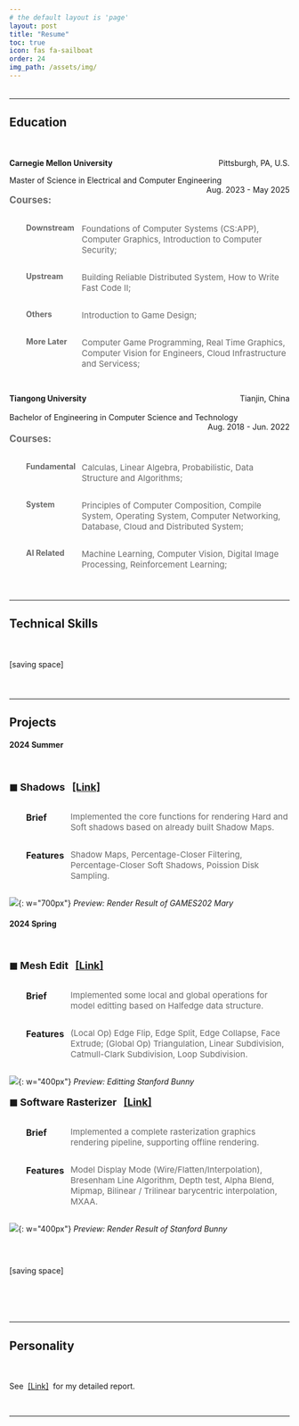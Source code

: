 ```yaml
---
# the default layout is 'page'
layout: post
title: "Resume"
toc: true
icon: fas fa-sailboat
order: 24
img_path: /assets/img/
---
```



<div style="height: 5px;"></div>

--- 
## Education

<div style="height: 20px;"></div>

<p style="text-align:left;"><b>Carnegie Mellon University</b><span style="float:right;">Pittsburgh, PA, U.S.</span></p>
<p style="text-align:left;">Master of Science in Electrical and Computer Engineering<span style="float:right;">Aug. 2023 - May 2025</span></p>

<p class="course-title">Courses:</p>

<div class="course-sub">
    <p class="course-sub-title">Downstream</p>
    <p class="course-sub-content">Foundations of Computer Systems (CS:APP), Computer Graphics, Introduction to Computer Security;</p>
</div>

<div class="course-sub">
    <p class="course-sub-title">Upstream</p>
    <p class="course-sub-content">Building Reliable Distributed System, How to Write Fast Code II;</p>
</div>

<div class="course-sub">
    <p class="course-sub-title">Others</p>
    <p class="course-sub-content">Introduction to Game Design;</p>
</div>

<div class="course-sub">
    <p class="course-sub-title">More Later</p>
    <p class="course-sub-content">Computer Game Programming, Real Time Graphics, Computer Vision for Engineers, Cloud Infrastructure and Servicess;</p>
</div>

<div style="height: 15px;"></div>

<p style="text-align:left;height:20px;"><b>Tiangong University</b><span style="float:right;">Tianjin, China</span></p>
<p style="text-align:left;height:20px;">Bachelor of Engineering in Computer Science and Technology<span style="float:right;">Aug. 2018 - Jun. 2022</span></p>

<p class="course-title">Courses:</p>


<div class="course-sub">
    <p class="course-sub-title">Fundamental</p>
    <p class="course-sub-content">Calculas, Linear Algebra, Probabilistic, Data Structure and Algorithms;</p>
</div>

<div class="course-sub">
    <p class="course-sub-title">System</p>
    <p class="course-sub-content">Principles of Computer Composition, Compile System, Operating System, Computer Networking, Database, Cloud and Distributed System;</p>
</div>

<div class="course-sub">
    <p class="course-sub-title">AI Related</p>
    <p class="course-sub-content">Machine Learning, Computer Vision, Digital Image Processing, Reinforcement Learning;</p>
</div>

<div style="height: 25px;"></div>

---

## Technical Skills

<div style="height: 20px;"></div>

[saving space]


<div style="height: 25px;"></div>

---

## Projects

#### 2024 Summer

<!-- ================================================================================================================================================ -->

<div style="height: 20px;"></div>

<div class="proj"> 
    <p class="proj-title">◼︎ Shadows&nbsp;&nbsp;
        <a href="{{site.baseurl}}/posts/games202-shadow/">[Link]</a> 
    </p>
</div>

<div class="proj-sub">
    <p class="proj-sub-title">Brief</p>
    <p class="proj-sub-content">Implemented the core functions for rendering Hard and Soft shadows based on already built Shadow Maps.</p>
</div>

<div class="proj-sub">
    <p class="proj-sub-title">Features</p>
    <p class="proj-sub-content">Shadow Maps, Percentage-Closer Filtering, Percentage-Closer Soft Shadows, Poission Disk Sampling.</p>
</div>

![](/post/2024-05-13-shadow/preview.png){: w="700px"}
_Preview: Render Result of GAMES202 Mary_

<!-- ================================================================================================================================================ -->

#### 2024 Spring

<div style="height: 20px;"></div>

<!-- ================================================================================================================================================ -->

<div class="proj">
    <p class="proj-title">◼︎ Mesh Edit&nbsp;&nbsp;
        <a href="{{site.baseurl}}/posts/15662-meshedit/">[Link]</a> 
    </p>
</div>

<div class="proj-sub">
    <p class="proj-sub-title">Brief</p>
    <p class="proj-sub-content">Implemented some local and global operations for model editting based on Halfedge data structure.</p>
</div>

<div class="proj-sub">
    <p class="proj-sub-title">Features</p>
    <p class="proj-sub-content">(Local Op) Edge Flip, Edge Split, Edge Collapse, Face Extrude; (Global Op) Triangulation, Linear Subdivision, Catmull-Clark Subdivision, Loop Subdivision.</p>
</div>

![](/post/2024-03-13-meshedit/meshpreview.png){: w="400px"}
_Preview: Editting Stanford Bunny_

<!-- ================================================================================================================================================ -->

<div class="proj">
    <p class="proj-title">◼︎ Software Rasterizer&nbsp;&nbsp;
        <a href="{{site.baseurl}}/posts/15662-rasterizer/">[Link]</a> 
    </p>
</div>

<div class="proj-sub">
    <p class="proj-sub-title">Brief</p>
    <p class="proj-sub-content">Implemented a complete rasterization graphics rendering pipeline, supporting offline rendering.</p>
</div>

<div class="proj-sub">
    <p class="proj-sub-title">Features</p>
    <p class="proj-sub-content">Model Display Mode (Wire/Flatten/Interpolation), Bresenham Line Algorithm, Depth test, Alpha Blend, Mipmap, Bilinear / Trilinear barycentric interpolation, MXAA.</p>
</div>

![](/post/2024-02-14-rasterizer/bunnie.png){: w="400px"}
_Preview: Render Result of Stanford Bunny_

<!-- ================================================================================================================================================ -->



<div style="height: 30px;"></div>

[saving space]

<div style="height: 30px;"></div>

<div style="height: 25px;"></div>

---

## Personality

<div style="height: 20px;"></div>

See &nbsp;<a href="{{site.baseurl}}/posts/personalities/">[Link]</a>&nbsp; for my detailed report.

&nbsp;

---


<style>
    .course-title {
        text-align:left;
        font-weight: bold;
        color:DimGray;
        font-size: 17px;
    }

    .course-sub {
        display:grid; 
        grid-template-columns: 120px auto;
        font-size: 14px;
        color:DimGray;
        gap: 10px;
    }

    .course-sub-title {
        margin-left: 30px;
        font-weight: 700;
    }

    .course-sub-content {
        align-items: center;
        justify-content: start;
        color:DimGray;
        font-size: 15px;
    }

    .proj-sub {
        display:grid; 
        grid-template-columns: 100px auto;
        font-size: 16px;
        gap: 10px;
    }

    .proj-title {
        font-weight: 700;
        font-size: 18px;
    }

    .proj-sub-title {
        margin-left: 30px;
        font-weight: 700;
    }

    .proj-sub-content {
        align-items: center;
        justify-content: start;
        color:DimGray;
        font-size: 15px;
    }

</style>